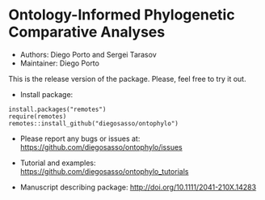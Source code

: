# Ontology-Informed Phylogenetic Comparative Analyses # 

-   Authors: Diego Porto and Sergei Tarasov
-   Maintainer: Diego Porto

This is the release version of the package. Please, feel free to try it out.

-   Install package:
```
install.packages("remotes")
require(remotes)
remotes::install_github("diegosasso/ontophylo")
```


-   Please report any bugs or issues at:
https://github.com/diegosasso/ontophylo/issues


-   Tutorial and examples:
https://github.com/diegosasso/ontophylo_tutorials


-   Manuscript describing package:
http://doi.org/10.1111/2041-210X.14283

